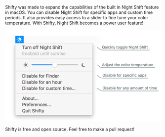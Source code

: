 Shifty was made to expand the capabilities of the built in Night Shift feature in macOS. You can disable Night Shift for specific apps and custom time periods. It also provides easy access to a slider to fine tune your color temperature. With Shifty, Night Shift becomes a power user feature!

![Shifty screenshot](docs/images/shifty-screenshot-large.png)

Shifty is free and open source. Feel free to make a pull request!
